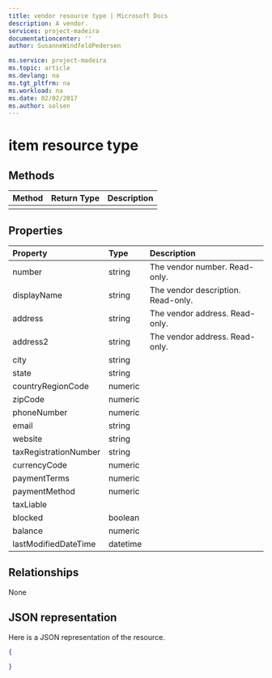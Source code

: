 ```yaml
---
title: vendor resource type | Microsoft Docs
description: A vendor.
services: project-madeira
documentationcenter: ''
author: SusanneWindfeldPedersen

ms.service: project-madeira
ms.topic: article
ms.devlang: na
ms.tgt_pltfrm: na
ms.workload: na
ms.date: 02/02/2017
ms.author: solsen
---
```


# item resource type

## Methods

| Method       | Return Type  |Description|
|:---------------|:--------|:----------|
||||

## Properties
| Property	   | Type	|Description|
|:---------------|:--------|:----------|
|number|string|The vendor number. Read-only.|
|displayName|string|The vendor description. Read-only.|
|address|string|The vendor address. Read-only.|
|address2|string|The vendor address. Read-only.|
|city|string||
|state|string||
|countryRegionCode|numeric||
|zipCode|numeric||
|phoneNumber|numeric||
|email|string||
|website|string||
|taxRegistrationNumber|string||
|currencyCode|numeric||
|paymentTerms|numeric||
|paymentMethod|numeric||
|taxLiable|||
|blocked|boolean||
|balance|numeric||
|lastModifiedDateTime|datetime||  


## Relationships
None

## JSON representation

Here is a JSON representation of the resource.


```json
{
  
}

```